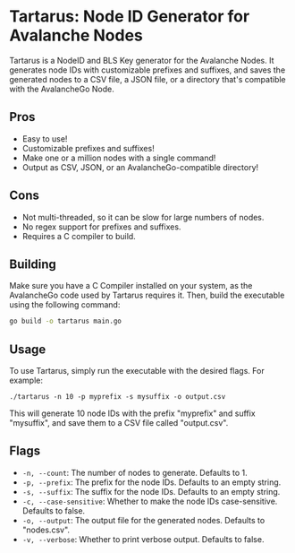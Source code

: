 # Tartarus: Node ID Generator for Avalanche Nodes

Tartarus is a NodeID and BLS Key generator for the Avalanche Nodes. It generates node IDs with customizable prefixes and suffixes, and saves the generated nodes to a CSV file, a JSON file, or a directory that's compatible with the AvalancheGo Node.

## Pros
- Easy to use!
- Customizable prefixes and suffixes!
- Make one or a million nodes with a single command!
- Output as CSV, JSON, or an AvalancheGo-compatible directory!

## Cons
- Not multi-threaded, so it can be slow for large numbers of nodes.
- No regex support for prefixes and suffixes.
- Requires a C compiler to build.

## Building 
Make sure you have a C Compiler installed on your system, as the AvalancheGo code used by Tartarus requires it. Then, build the executable using the following command:

```sh
go build -o tartarus main.go
```

## Usage

To use Tartarus, simply run the executable with the desired flags. For example:
```
./tartarus -n 10 -p myprefix -s mysuffix -o output.csv
```

This will generate 10 node IDs with the prefix "myprefix" and suffix "mysuffix", and save them to a CSV file called "output.csv".

## Flags

* `-n, --count`: The number of nodes to generate. Defaults to 1.
* `-p, --prefix`: The prefix for the node IDs. Defaults to an empty string.
* `-s, --suffix`: The suffix for the node IDs. Defaults to an empty string.
* `-c, --case-sensitive`: Whether to make the node IDs case-sensitive. Defaults to false.
* `-o, --output`: The output file for the generated nodes. Defaults to "nodes.csv".
* `-v, --verbose`: Whether to print verbose output. Defaults to false.

